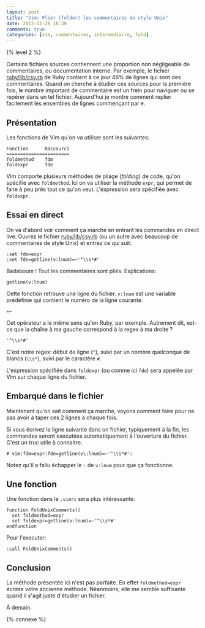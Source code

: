 ```yaml
---
layout: post
title: "Vim: Plier (folder) les commentaires de style Unix"
date: 2013-11-28 16:39
comments: true
categories: [vim, commentaires, intermédiaire, fold]
---
```


{% level 2 %}

Certains fichiers sources contiennent une proportion non négligeable de
commentaires, ou documentation interne. Par exemple, le fichier
[ruby/lib/csv.rb](https://github.com/ruby/ruby/blob/trunk/lib/csv.rb) de
Ruby contient à ce jour 46% de lignes qui sont des commentaires. Quand on
cherche à étudier ces sources  pour la première fois, le nombre
important de commentaire est un frein pour naviguer ou se repérer dans
un tel fichier. Aujourd'hui je montre comment replier facilement les
ensembles de lignes commençant par `#`.

<!-- more -->

Présentation
-------------
Les fonctions de Vim qu'on va utiliser sont les suivantes:

    Fonction      Raccourci
    =======================
    foldmethod    fdm
    foldexpr      fde

Vim comporte plusieurs méthodes de pliage (*folding*) de code, qu'on
spécifie avec `foldmethod`. Ici on va utiliser la méthode `expr`, qui
permet de faire à peu près tout ce qu'on veut. L'expression sera
spécifiée avec `foldexpr`.

Essai en direct
-------------
On va d'abord voir comment ça marche en entrant les commandes en direct live.
Ouvrez le fichier
[ruby/lib/csv.rb](https://github.com/ruby/ruby/blob/trunk/lib/csv.rb)
(ou un autre avec beaucoup de commentaires de style Unix) et entrez ce qui
suit:

``` vim
:set fdm=expr
:set fde=getline(v:lnum)=~'^\\s*#'
```

Badaboum ! Tout les commentaires sont pliés. Explications:

    getline(v:lnum)

Cette fonction retrouve une ligne du fichier. `v:lnum` est une variable
prédéfinie qui contient le numéro de la ligne courante.

    =~

Cet opérateur a le même sens qu'en Ruby, par exemple. Autrement dit,
est-ce que la chaîne à ma gauche correspond à la regex à ma droite ?

    '^\\s*#'

C'est notre regex: début de ligne (`^`), suivi par un nombre quelconque
de blancs (`\\s*`), suivi par le caractère `#`.

L'expression spécifiée dans `foldexpr` (ou comme ici `fde`) sera appelée
par Vim sur chaque ligne du fichier.

Embarqué dans le fichier
----------
Maintenant qu'on sait comment ça marche, voyons comment faire pour ne pas
avoir à taper ces 2 lignes à chaque fois.

Si vous écrivez la ligne suivante dans un fichier, typiquement à la fin, les
commandes seront executées automatiquement à l'ouverture du fichier.
C'est un truc utile à connaitre.

``` vim
# vim:fdm=expr:fde=getline(v\:lnum)=~'^\\s*#':
```

Notez qu'il a fallu échapper le `:` de `v:lnum` pour que ça fonctionne.

Une fonction
----------
Une fonction dans le `.vimrc` sera plus intéressante:

``` vim
function FoldUnixComments()
  set foldmethod=expr
  set foldexpr=getline(v:lnum)=~'^\\s*#'
endfunction
```

Pour l'executer:

``` vim
:call FoldUnixComments()
```

Conclusion
---------
La méthode présentée ici n'est pas parfaite. En effet `foldmethod=expr`
*écrase* votre ancienne méthode. Néanmoins, elle me semble suffisante
quand il s'agit juste d'étudier un fichier.

À demain.

{% connexe %}

